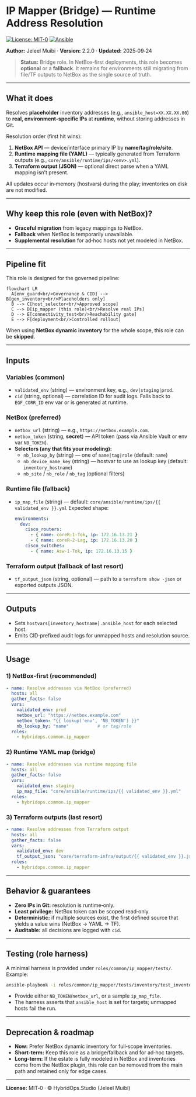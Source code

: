 # IP Mapper (Bridge) — Runtime Address Resolution

[![License: MIT-0](https://img.shields.io/badge/License-MIT--0-blue.svg)](https://opensource.org/licenses/MIT-0)
[![Ansible](https://img.shields.io/badge/ansible-2.9%2B-red.svg)](https://ansible.com)

**Author:** Jeleel Muibi · **Version:** 2.2.0 · **Updated:** 2025‑09‑24

> **Status:** Bridge role. In NetBox‑first deployments, this role becomes **optional** or a **fallback**.
> It remains for environments still migrating from file/TF outputs to NetBox as the single source of truth.

---

## What it does

Resolves **placeholder** inventory addresses (e.g., `ansible_host=XX.XX.XX.00`) to **real, environment‑specific IPs** at **runtime**, without storing addresses in Git.

Resolution order (first hit wins):

1) **NetBox API** — device/interface primary IP by **name/tag/role/site**.
2) **Runtime mapping file (YAML)** — typically generated from Terraform outputs (e.g., `core/ansible/runtime/ips/<env>.yml`).
3) **Terraform output (JSON)** — optional direct parse when a YAML mapping isn’t present.

All updates occur in‑memory (hostvars) during the play; inventories on disk are not modified.

---

## Why keep this role (even with NetBox)?

- **Graceful migration** from legacy mappings to NetBox.
- **Fallback** when NetBox is temporarily unavailable.
- **Supplemental resolution** for ad‑hoc hosts not yet modeled in NetBox.

---

## Pipeline fit

This role is designed for the governed pipeline:

```mermaid
flowchart LR
  A[env_guard<br/>Governance & CID] --> B[gen_inventory<br/>Placeholders only]
  B --> C[host_selector<br/>Approved scope]
  C --> D[ip_mapper (this role)<br/>Resolve real IPs]
  D --> E[connectivity_test<br/>Reachability gate]
  E --> F[deployment<br/>Controlled rollout]
```

When using **NetBox dynamic inventory** for the whole scope, this role can be **skipped**.

---

## Inputs

### Variables (common)
- `validated_env` (string) — environment key, e.g., `dev|staging|prod`.
- `cid` (string, optional) — correlation ID for audit logs.
  Falls back to `EGF_CORR_ID` env var or is generated at runtime.

### NetBox (preferred)
- `netbox_url` (string) — e.g., `https://netbox.example.com`.
- `netbox_token` (string, **secret**) — API token (pass via Ansible Vault or env var `NB_TOKEN`).
- **Selectors (any that fits your modeling):**
  - `nb_lookup_by` (string) — one of `name|tag|role` (default: `name`)
  - `nb_device_name_key` (string) — hostvar to use as lookup key (default: `inventory_hostname`)
  - `nb_site` / `nb_role` / `nb_tag` (optional filters)

### Runtime file (fallback)
- `ip_map_file` (string) — default: `core/ansible/runtime/ips/{{ validated_env }}.yml`
  Expected shape:
  ```yaml
  environments:
    dev:
      cisco_routers:
        - { name: coreR-1-Tok, ip: 172.16.13.21 }
        - { name: coreR-2-Lag, ip: 172.16.13.20 }
      cisco_switches:
        - { name: Asw-1-Tok, ip: 172.16.13.15 }
  ```

### Terraform output (fallback of last resort)
- `tf_output_json` (string, optional) — path to a `terraform show -json` or exported outputs JSON.

---

## Outputs

- Sets `hostvars[inventory_hostname].ansible_host` for each selected host.
- Emits CID‑prefixed audit logs for unmapped hosts and resolution source.

---

## Usage

### 1) NetBox‑first (recommended)

```yaml
- name: Resolve addresses via NetBox (preferred)
  hosts: all
  gather_facts: false
  vars:
    validated_env: prod
    netbox_url: "https://netbox.example.com"
    netbox_token: "{{ lookup('env', 'NB_TOKEN') }}"
    nb_lookup_by: "name"           # or tag/role
  roles:
    - hybridops.common.ip_mapper
```

### 2) Runtime YAML map (bridge)

```yaml
- name: Resolve addresses via runtime mapping file
  hosts: all
  gather_facts: false
  vars:
    validated_env: staging
    ip_map_file: "core/ansible/runtime/ips/{{ validated_env }}.yml"
  roles:
    - hybridops.common.ip_mapper
```

### 3) Terraform outputs (last resort)

```yaml
- name: Resolve addresses from Terraform output
  hosts: all
  gather_facts: false
  vars:
    validated_env: dev
    tf_output_json: "core/terraform-infra/output/{{ validated_env }}.json"
  roles:
    - hybridops.common.ip_mapper
```

---

## Behavior & guarantees

- **Zero IPs in Git:** resolution is runtime‑only.
- **Least privilege:** NetBox token can be scoped read‑only.
- **Deterministic:** if multiple sources exist, the first defined source that yields a value wins (NetBox → YAML → TF).
- **Auditable:** all decisions are logged with `cid`.

---

## Testing (role harness)

A minimal harness is provided under `roles/common/ip_mapper/tests/`. Example:

```bash
ansible-playbook -i roles/common/ip_mapper/tests/inventory/test_inventory.ini   roles/common/ip_mapper/tests/test_role.yml -e validated_env=dev
```

- Provide either `NB_TOKEN`/`netbox_url`, or a sample `ip_map_file`.
- The harness asserts that `ansible_host` is set for targets; unmapped hosts fail the run.

---

## Deprecation & roadmap

- **Now:** Prefer NetBox dynamic inventory for full‑scope inventories.
- **Short‑term:** Keep this role as a bridge/fallback and for ad‑hoc targets.
- **Long‑term:** If the estate is fully modeled in NetBox and inventories come from the NetBox plugin, this role can be removed from the main path and retained only for edge cases.

---

**License:** MIT‑0 · © HybridOps.Studio (Jeleel Muibi)
